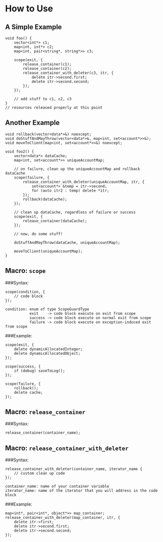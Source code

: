 How to Use
==========

A Simple Example
----------------

    void foo() {
        vector<int*> c1;
        map<int, int*> c2;
        map<int, pair<string*, string*>> c3;
 
        scope(exit, {
            release_container(c1);
            release_container(c2);
            release_container_with_deleter(c3, itr, {
                delete itr->second.first;
                delete itr->second.second;
            });
        });
 
        // add stuff to c1, c2, c3
    }
    // resources released properly at this point

Another Example
---------------

    void rollback(vector<data*>&) noexcept;
    void doStuffAndMayThrow(vector<data*>&, map<int, set<account*>>&);
    void moveToClient(map<int, set<account*>>&) noexcept;

    void foo2() {
        vector<data*> dataCache;
        map<int, set<account*>> uniqueAccountMap;

        // on failure, clean up the uniqueAccountMap and rollback dataCache
        scope(failure, {
            release_container_with_deleter(uniqueAccountMap, itr, {
                set<account*> &temp = itr->second;
                for (auto itr2 : temp) delete *itr;
            });
            rollback(dataCache);
        });

        // clean up dataCache, regardless of failure or success
        scope(exit, {
            release_container(dataCache);
        });

        // now, do some stuff!

        doStuffAndMayThrow(dataCache, uniqueAccountMap);

        moveToClient(uniqueAccountMap);
    }

Macro: `scope`
--------------
    
###Syntax:
    
    scope(condition, {
        // code block
    });

    condition: enum of type ScopeGuardType
               exit    -> code block execute on exit from scope
               success -> code block execute on normal exit from scope
               failure -> code block execute on exception-induced exit from scope
  
###Example:
        
    scope(exit, {
        delete dynamicAllocatedInteger;
        delete dynamicAllocatedObject;
    });
  
    scope(success, {
        if (debug) saveToLog();
    });
  
    scope(failure, {
        rollback();
        delete cache;
    });
  
  
Macro: `release_container`
--------------------------
    
###Syntax:
    
    release_container(container_name);

    
Macro: `release_container_with_deleter`
---------------------------------------
    
###Syntax:
    
    release_container_with_deleter(container_name, iterator_name {
        // custom clean up code
    });
  
    container_name: name of your container variable
    iterator_name: name of the iterator that you will address in the code block
    
###Example:
  
    map<int*, pair<int*, object*>> map_container;
    release_container_with_deleter(map_container, itr, {
        delete itr->first;
        delete itr->second.first;
        delete itr->second.second;
    });
